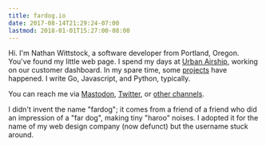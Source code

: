 ```yaml
---
title: fardog.io
date: 2017-08-14T21:29:24-07:00
lastmod: 2018-01-01T15:27:00-08:00
---
```


Hi. I'm Nathan Wittstock, a software developer from Portland, Oregon. You've
found my little web page. I spend my days at [Urban Airship][ua], working on our
customer dashboard. In my spare time, some [projects][] have happened. I write
Go, Javascript, and Python, typically.

You can reach me via [Mastodon][], [Twitter][], or [other channels][contact].

I didn't invent the name "fardog"; it comes from a friend of a friend who did an
impression of a "far dog", making tiny "haroo" noises. I adopted it for the name
of my web design company (now defunct) but the username stuck around.

[ua]: https://www.urbanairship.com
[projects]: ./projects/
[twitter]: https://twitter.com/milkandtang
[mastodon]: https://social.coop/@fardog
[contact]: ./contact/
